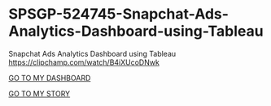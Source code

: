 # SPSGP-524745-Snapchat-Ads-Analytics-Dashboard-using-Tableau
Snapchat Ads Analytics Dashboard using Tableau
https://clipchamp.com/watch/B4iXUcoDNwk

[GO TO MY DASHBOARD](https://public.tableau.com/views/Snapchatdashboard/Dashboard1?:language=en-US&:display_count=n&:origin=viz_share_link)

[GO TO MY STORY](https://public.tableau.com/views/Adsvisualization1/Story3?:language=en-US&:display_count=n&:origin=viz_share_link)
